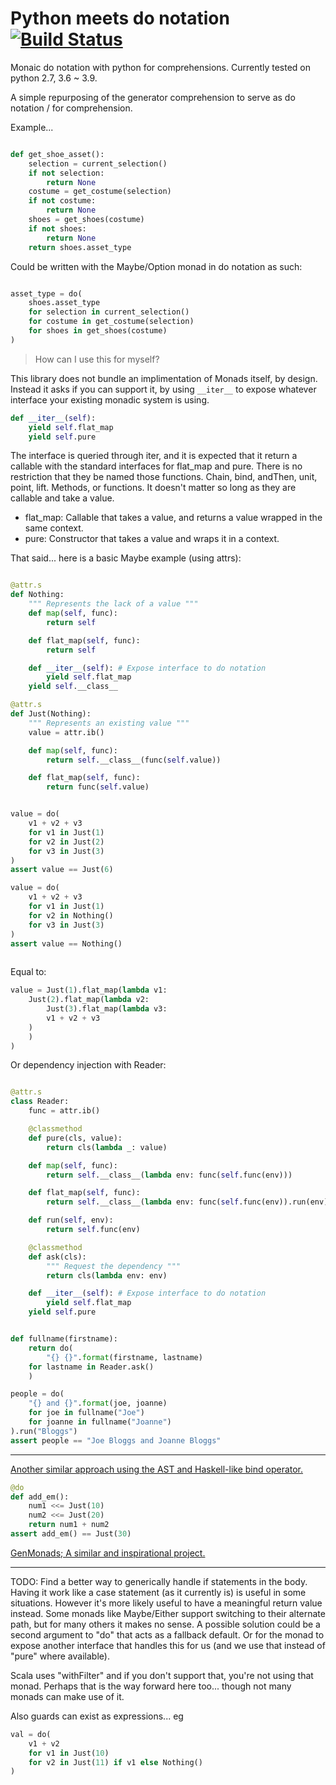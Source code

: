 # Python meets do notation [![Build Status](https://app.travis-ci.com/internetimagery/do-not.svg?branch=main)](https://app.travis-ci.com/internetimagery/do-not)

Monaic do notation with python for comprehensions. Currently tested on python 2.7, 3.6 ~ 3.9.

A simple repurposing of the generator comprehension to serve as do notation / for comprehension.

Example...

```python

def get_shoe_asset():
    selection = current_selection()
    if not selection:
        return None
    costume = get_costume(selection)
    if not costume:
        return None
    shoes = get_shoes(costume)
    if not shoes:
        return None
    return shoes.asset_type

```

Could be written with the Maybe/Option monad in do notation as such:

```python

asset_type = do(
    shoes.asset_type
    for selection in current_selection()
    for costume in get_costume(selection)
    for shoes in get_shoes(costume)
)

```

> How can I use this for myself?

This library does not bundle an implimentation of Monads itself, by design. Instead it
asks if you can support it, by using ```__iter__``` to expose whatever interface
your existing monadic system is using.

```python
def __iter__(self):
    yield self.flat_map
    yield self.pure
```

The interface is queried through iter, and it is expected that it return a callable
with the standard interfaces for flat_map and pure. There is no restriction that they be named those functions. Chain, bind, andThen, unit, point, lift. Methods, or functions. It doesn't matter so long as they are callable and take a value.

* flat_map: Callable that takes a value, and returns a value wrapped in the same context.
* pure: Constructor that takes a value and wraps it in a context.

That said... here is a basic Maybe example (using attrs):

```python

@attr.s
def Nothing:
    """ Represents the lack of a value """
    def map(self, func):
    	return self

    def flat_map(self, func):
    	return self

    def __iter__(self): # Expose interface to do notation
        yield self.flat_map
	yield self.__class__

@attr.s
def Just(Nothing):
    """ Represents an existing value """
    value = attr.ib()

    def map(self, func):
        return self.__class__(func(self.value))

    def flat_map(self, func):
        return func(self.value)

```

```python

value = do(
    v1 + v2 + v3
    for v1 in Just(1)
    for v2 in Just(2)
    for v3 in Just(3)
)
assert value == Just(6)

value = do(
    v1 + v2 + v3
    for v1 in Just(1)
    for v2 in Nothing()
    for v3 in Just(3)
)
assert value == Nothing()
	
```

Equal to:

```python
value = Just(1).flat_map(lambda v1:
    Just(2).flat_map(lambda v2:
        Just(3).flat_map(lambda v3:
	    v1 + v2 + v3
	)
    )
)
```

Or dependency injection with Reader:

```python

@attr.s
class Reader:
    func = attr.ib()

    @classmethod
    def pure(cls, value):
        return cls(lambda _: value)

    def map(self, func):
        return self.__class__(lambda env: func(self.func(env)))

    def flat_map(self, func):
        return self.__class__(lambda env: func(self.func(env)).run(env))

    def run(self, env):
        return self.func(env)

    @classmethod
    def ask(cls):
    	""" Request the dependency """
        return cls(lambda env: env)

    def __iter__(self): # Expose interface to do notation
    	yield self.flat_map
	yield self.pure


def fullname(firstname):
    return do(
        "{} {}".format(firstname, lastname)
	for lastname in Reader.ask()
    )

people = do(
    "{} and {}".format(joe, joanne)
    for joe in fullname("Joe")
    for joanne in fullname("Joanne")
).run("Bloggs")
assert people == "Joe Bloggs and Joanne Bloggs"

```

----

[Another similar approach using the AST and Haskell-like bind operator.](https://gist.github.com/internetimagery/7012246ac8aae8fa5e185f634db60582)

```python
@do
def add_em():
    num1 <<= Just(10)
    num2 <<= Just(20)
    return num1 + num2
assert add_em() == Just(30)
```

[GenMonads; A similar and inspirational project.](https://github.com/underspecified/GenMonads)

----

TODO: Find a better way to generically handle if statements in the body. Having it work like a case statement
(as it currently is) is useful in some situations. However it's more likely useful to have a meaningful return
value instead. Some monads like Maybe/Either support switching to their alternate path, but for many others it makes
no sense. A possible solution could be a second argument to "do" that acts as a fallback default. Or for the monad
to expose another interface that handles this for us (and we use that instead of "pure" where available).

Scala uses "withFilter" and if you don't support that, you're not using that monad. Perhaps that is the way forward here too...
though not many monads can make use of it.

Also guards can exist as expressions... eg

```python
val = do(
    v1 + v2
    for v1 in Just(10)
    for v2 in Just(11) if v1 else Nothing()
)
```
